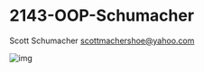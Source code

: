 # 2143-OOP-Schumacher

Scott Schumacher
scottmachershoe@yahoo.com

![img](https://avatars1.githubusercontent.com/u/16801088?v=3&s=460)
